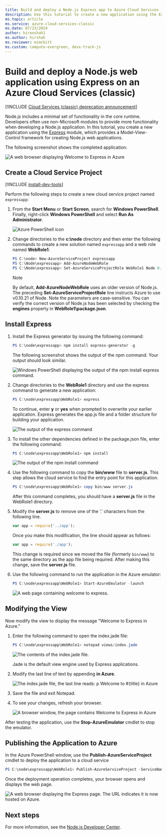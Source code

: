 ```yaml
---
title: Build and deploy a Node.js Express app to Azure Cloud Services (classic)
description: Use this tutorial to create a new application using the Express module, which provides a Model-View-Control (MVC) framework for creating Node.js web applications.
ms.topic: article
ms.service: azure-cloud-services-classic
ms.date: 07/23/2024
author: hirenshah1
ms.author: hirshah
ms.reviewer: mimckitt
ms.custom: compute-evergreen, devx-track-js
---
```


# Build and deploy a Node.js web application using Express on an Azure Cloud Services (classic)

[!INCLUDE [Cloud Services (classic) deprecation announcement](includes/deprecation-announcement.md)]

Node.js includes a minimal set of functionality in the core runtime.
Developers often use non-Microsoft modules to provide more
functionality when developing a Node.js application. In this tutorial,
you create a new application using the [Express](https://github.com/expressjs/express) module, which provides a Model-View-Control framework for creating Node.js web applications.

The following screenshot shows the completed application:

![A web browser displaying Welcome to Express in Azure](./media/cloud-services-nodejs-develop-deploy-express-app/node36.png)

## Create a Cloud Service Project
[!INCLUDE [install-dev-tools](../../includes/install-dev-tools.md)]

Perform the following steps to create a new cloud service project named `expressapp`:

1. From the **Start Menu** or **Start Screen**, search for **Windows PowerShell**. Finally, right-click **Windows PowerShell** and select **Run As Administrator**.

    ![Azure PowerShell icon](./media/cloud-services-nodejs-develop-deploy-express-app/azure-powershell-start.png)
2. Change directories to the **c:\\node** directory and then enter the following commands to create a new solution named `expressapp` and a web role named **WebRole1**:

   ```powershell
   PS C:\node> New-AzureServiceProject expressapp
   PS C:\Node\expressapp> Add-AzureNodeWebRole
   PS C:\Node\expressapp> Set-AzureServiceProjectRole WebRole1 Node 0.10.21
   ```

   > [!NOTE]
   > By default, **Add-AzureNodeWebRole** uses an older version of Node.js. The preceding **Set-AzureServiceProjectRole** line instructs Azure to use v0.10.21 of Node. Note the parameters are case-sensitive. You can verify the correct version of Node.js has been selected by checking the **engines** property in **WebRole1\package.json**.

## Install Express
1. Install the Express generator by issuing the following command:

    ```powershell
    PS C:\node\expressapp> npm install express-generator -g
    ```

    The following screenshot shows the output of the npm command. Your output should look similar.

    ![Windows PowerShell displaying the output of the npm install express command.](./media/cloud-services-nodejs-develop-deploy-express-app/express-g.png)

2. Change directories to the **WebRole1** directory and use the express command to generate a new application:

    ```powershell
    PS C:\node\expressapp\WebRole1> express
    ```

    To continue, enter **y** or **yes** when prompted to overwrite your earlier application. Express generates the app.js file and a folder structure for building your application.

    ![The output of the express command](./media/cloud-services-nodejs-develop-deploy-express-app/node23.png)

3. To install the other dependencies defined in the package.json file,
   enter the following command:

    ```powershell
    PS C:\node\expressapp\WebRole1> npm install
    ```

   ![The output of the npm install command](./media/cloud-services-nodejs-develop-deploy-express-app/node26.png)

4. Use the following command to copy the **bin/www** file to **server.js**. This step allows the cloud service to find the entry point for this application.

    ```powershell
    PS C:\node\expressapp\WebRole1> copy bin/www server.js
    ```

   After this command completes, you should have a **server.js** file in the WebRole1 directory.

5. Modify the **server.js** to remove one of the '.' characters from the following line.

    ```js
    var app = require('../app');
    ```

   Once you make this modification, the line should appear as follows:

    ```js
    var app = require('./app');
    ```

   This change is required since we moved the file (formerly `bin/www`) to the same directory as the app file being required. After making this change, save the **server.js** file.
6. Use the following command to run the application in the Azure emulator:

    ```powershell
    PS C:\node\expressapp\WebRole1> Start-AzureEmulator -launch
    ```

    ![A web page containing welcome to express.](./media/cloud-services-nodejs-develop-deploy-express-app/node28.png)

## Modifying the View
Now modify the view to display the message "Welcome to Express in
Azure."

1. Enter the following command to open the index.jade file:

    ```powershell
    PS C:\node\expressapp\WebRole1> notepad views/index.jade
    ```

   ![The contents of the index.jade file.](./media/cloud-services-nodejs-develop-deploy-express-app/getting-started-19.png)

   Jade is the default view engine used by Express applications. 
   
2. Modify the last line of text by appending **in Azure**.

   ![The index.jade file, the last line reads: p Welcome to \#{title} in Azure](./media/cloud-services-nodejs-develop-deploy-express-app/node31.png)
3. Save the file and exit Notepad.
4. To see your changes, refresh your browser.

   ![A browser window, the page contains Welcome to Express in Azure](./media/cloud-services-nodejs-develop-deploy-express-app/node32.png)

After testing the application, use the **Stop-AzureEmulator** cmdlet to stop the emulator.

## Publishing the Application to Azure
In the Azure PowerShell window, use the **Publish-AzureServiceProject** cmdlet to deploy the application to a cloud service

```powershell
PS C:\node\expressapp\WebRole1> Publish-AzureServiceProject -ServiceName myexpressapp -Location "East US" -Launch
```

Once the deployment operation completes, your browser opens and displays the web page.

![A web browser displaying the Express page. The URL indicates it is now hosted on Azure.](./media/cloud-services-nodejs-develop-deploy-express-app/node36.png)

## Next steps
For more information, see the [Node.js Developer Center](/azure/developer/javascript/).

[Node.js Web Application]: https://www.windowsazure.com/develop/nodejs/tutorials/getting-started/
[Express]: https://expressjs.com/
[http://jade-lang.com]: http://jade-lang.com
